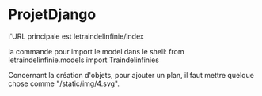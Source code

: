 # ProjetDjango
l'URL principale est letraindelinfinie/index

la commande pour import le model dans le shell:
from letraindelinfinie.models import Traindelinfinies

Concernant la création d'objets, pour ajouter un plan, il faut mettre quelque chose comme "/static/img/4.svg". 
